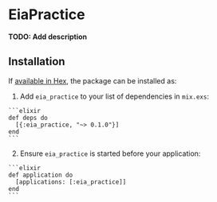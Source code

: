 # EiaPractice

**TODO: Add description**

## Installation

If [available in Hex](https://hex.pm/docs/publish), the package can be installed as:

  1. Add `eia_practice` to your list of dependencies in `mix.exs`:

    ```elixir
    def deps do
      [{:eia_practice, "~> 0.1.0"}]
    end
    ```

  2. Ensure `eia_practice` is started before your application:

    ```elixir
    def application do
      [applications: [:eia_practice]]
    end
    ```

